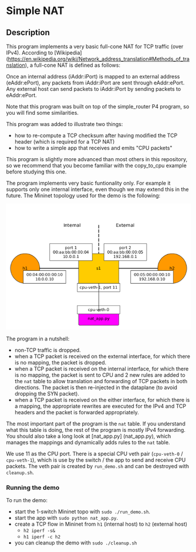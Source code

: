 # Simple NAT

## Description

This program implements a very basic full-cone NAT for TCP traffic (over
IPv4). According to [Wikipedia]
(https://en.wikipedia.org/wiki/Network_address_translation#Methods_of_translation),
a full-cone NAT is defined as follows:

Once an internal address (iAddr:iPort) is mapped to an external address
(eAddr:ePort), any packets from iAddr:iPort are sent through eAddr:ePort. Any
external host can send packets to iAddr:iPort by sending packets to eAddr:ePort.

Note that this program was built on top of the simple_router P4 program, so you
will find some similarities.

This program was added to illustrate two things:
- how to re-compute a TCP checksum after having modified the TCP header (which
is required for a TCP NAT)
- how to write a simple app that receives and emits "CPU packets"

This program is slightly more advanced than most others in this repository, so
we recommend that you become familiar with the copy_to_cpu example before
studying this one.

The program implements very basic funtionality only. For example it supports
only one internal interface, even though we may extend this in the future. The
Mininet topology used for the demo is the following:

![Simple NAT topology](resources/topo.png)

The program in a nutshell:
- non-TCP traffic is dropped.
- when a TCP packet is received on the external interface, for which there is no
mapping, the packet is dropped.
- when a TCP packet is received on the internal interface, for which there is no
mapping, the packet is sent to CPU and 2 new rules are added to the `nat` table
to allow translation and forwarding of TCP packets in both directions. The
packet is then re-injected in the dataplane (to avoid dropping the SYN packet).
- when a TCP packet is received on the either interface, for which there is a
mapping, the appropriate rewrites are executed for the IPv4 and TCP headers and
the packet is forwarded appropriately.

The most important part of the program is the `nat` table. If you understand
what this table is doing, the rest of the program is mostly IPv4 forwarding. You
should also take a long look at [nat_app.py] (nat_app.py), which manages the
mappings and dynamically adds rules to the `nat` table.

We use 11 as the CPU port. There is a special CPU veth pair (`cpu-veth-0` /
`cpu-veth-1`), which is use by the switch / the app to send and receive CPU
packets. The veth pair is created by `run_demo.sh` and can be destroyed with
`cleanup.sh`.

### Running the demo

To run the demo:
- start the 1-switch Mininet topo with `sudo ./run_demo.sh`.
- start the app with `sudo python nat_app.py`.
- create a TCP flow in Mininet from `h1` (internal host) to `h2` (external host)
  - `h2 iperf -s&`
  - `h1 iperf -c h2`
- you can cleanup the demo with `sudo ./cleanup.sh`
